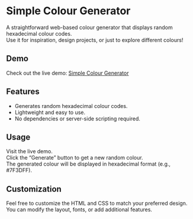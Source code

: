 # Simple Colour Generator
A straightforward web-based colour generator that displays random hexadecimal colour codes.  
Use it for inspiration, design projects, or just to explore different colours!

## Demo
Check out the live demo: [Simple Colour Generator](https://noahkoh.github.io/Random-Colour-Generator/)

## Features
- Generates random hexadecimal colour codes.
- Lightweight and easy to use. 
- No dependencies or server-side scripting required.

## Usage
Visit the live demo.  
Click the “Generate” button to get a new random colour.  
The generated colour will be displayed in hexadecimal format (e.g., #7F3DFF).

## Customization
Feel free to customize the HTML and CSS to match your preferred design. You can modify the layout, fonts, or add additional features.

